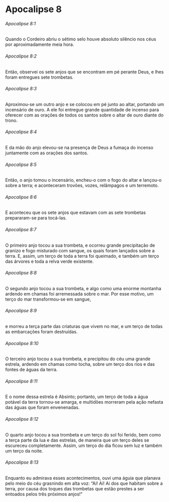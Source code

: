 # Apocalipse 8

###### Apocalipse 8:1

Quando o Cordeiro abriu o sétimo selo houve absoluto silêncio nos céus por aproximadamente meia hora.

###### Apocalipse 8:2

Então, observei os sete anjos que se encontram em pé perante Deus, e lhes foram entregues sete trombetas.

###### Apocalipse 8:3

Aproximou-se um outro anjo e se colocou em pé junto ao altar, portando um incensário de ouro. A ele foi entregue grande quantidade de incenso para oferecer com as orações de todos os santos sobre o altar de ouro diante do trono.

###### Apocalipse 8:4

E da mão do anjo elevou-se na presença de Deus a fumaça do incenso juntamente com as orações dos santos.

###### Apocalipse 8:5

Então, o anjo tomou o incensário, encheu-o com o fogo do altar e lançou-o sobre a terra; e aconteceram trovões, vozes, relâmpagos e um terremoto.

###### Apocalipse 8:6

E aconteceu que os sete anjos que estavam com as sete trombetas prepararam-se para tocá-las.

###### Apocalipse 8:7

O primeiro anjo tocou a sua trombeta, e ocorreu grande precipitação de granizo e fogo misturado com sangue, os quais foram lançados sobre a terra. E, assim, um terço de toda a terra foi queimado, e também um terço das árvores e toda a relva verde existente.

###### Apocalipse 8:8

O segundo anjo tocou a sua trombeta, e algo como uma enorme montanha ardendo em chamas foi arremessada sobre o mar. Por esse motivo, um terço do mar transformou-se em sangue,

###### Apocalipse 8:9

e morreu a terça parte das criaturas que vivem no mar, e um terço de todas as embarcações foram destruídas.

###### Apocalipse 8:10

O terceiro anjo tocou a sua trombeta, e precipitou do céu uma grande estrela, ardendo em chamas como tocha, sobre um terço dos rios e das fontes de águas da terra.

###### Apocalipse 8:11

E o nome dessa estrela é Absinto; portanto, um terço de toda a água potável da terra tornou-se amarga, e multidões morreram pela ação nefasta das águas que foram envenenadas.

###### Apocalipse 8:12

O quarto anjo tocou a sua trombeta e um terço do sol foi ferido, bem como a terça parte da lua e das estrelas, de maneira que um terço deles se escureceu completamente. Assim, um terço do dia ficou sem luz e também um terço da noite.

###### Apocalipse 8:13

Enquanto eu admirava esses acontecimentos, ouvi uma águia que planava pelo meio do céu grasnindo em alta voz: “Ai! Ai! Ai dos que habitam sobre a terra, por causa dos toques das trombetas que estão prestes a ser entoados pelos três próximos anjos!”

